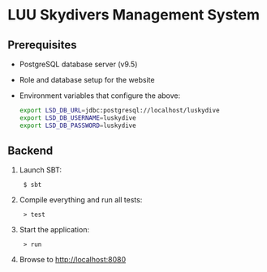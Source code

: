 # LUU Skydivers Management System

## Prerequisites

* PostgreSQL database server (v9.5)

* Role and database setup for the website

* Environment variables that configure the above:

    ```bash
    export LSD_DB_URL=jdbc:postgresql://localhost/luskydive
    export LSD_DB_USERNAME=luskydive
    export LSD_DB_PASSWORD=luskydive
    ```

## Backend

1. Launch SBT:

        $ sbt

2. Compile everything and run all tests:

        > test

3. Start the application:

        > run

4. Browse to [http://localhost:8080](http://localhost:8080/)
